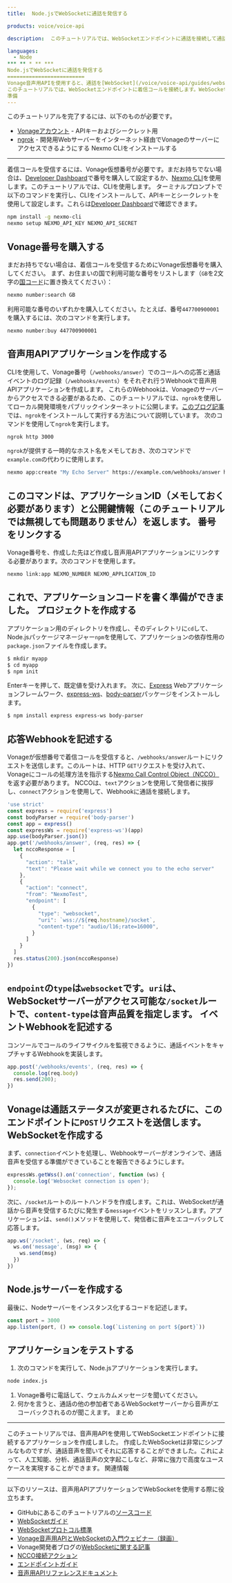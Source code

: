```yaml
---
title:  Node.jsでWebSocketに通話を発信する

products: voice/voice-api

description:  このチュートリアルでは、WebSocketエンドポイントに通話を接続して通話音声を発信者にエコーバックさせる方法について説明します。

languages:
  - Node
*** ** * ** ***
Node.jsでWebSocketに通話を発信する
=========================
Vonage音声用APIを使用すると、通話を[WebSocket](/voice/voice-api/guides/websockets)に接続し、WebSocketプロトコルを経由して配信される通話音声の双方向ストリームをリアルタイムで提供できます。これにより、通話音声を処理して、感情分析、リアルタイムの文字起こし、人工知能を使用した意思決定などのタスクを実行できます。
このチュートリアルでは、WebSocketエンドポイントに着信コールを接続します。WebSocketサーバーは通話音声を聞き、それをエコーバックします。[Express](https://expressjs.com) Webアプリケーションフレームワークと[express-ws](https://www.npmjs.com/package/express-ws)を使用して実装します。これにより、他の`express`ルートと同様にWebSocketエンドポイントを定義できます。
準備
---
```

このチュートリアルを完了するには、以下のものが必要です。
* [Vonageアカウント](https://dashboard.nexmo.com/sign-up) - APIキーおよびシークレット用
* [ngrok](https://ngrok.com/) - 開発用Webサーバーをインターネット経由でVonageのサーバーにアクセスできるようにする
Nexmo CLIをインストールする
------------------
着信コールを受信するには、Vonage仮想番号が必要です。まだお持ちでない場合は、[Developer Dashboard](https://dashboard.nexmo.com)で番号を購入して設定するか、[Nexmo CLI](https://github.com/Nexmo/nexmo-cli)を使用します。このチュートリアルでは、CLIを使用します。
ターミナルプロンプトで以下のコマンドを実行し、CLIをインストールして、APIキーとシークレットを使用して設定します。これらは[Developer Dashboard](https://dashboard.nexmo.com)で確認できます。
```sh
npm install -g nexmo-cli
nexmo setup NEXMO_API_KEY NEXMO_API_SECRET
```
Vonage番号を購入する
-------------
まだお持ちでない場合は、着信コールを受信するためにVonage仮想番号を購入してください。
まず、お住まいの国で利用可能な番号をリストします（`GB`を2文字の[国コード](https://www.iban.com/country-codes)に置き換えてください）：
```sh
nexmo number:search GB
```
利用可能な番号のいずれかを購入してください。たとえば、番号`447700900001`を購入するには、次のコマンドを実行します。
```sh
nexmo number:buy 447700900001
```
音声用APIアプリケーションを作成する
-------------------
CLIを使用して、Vonage番号（`/webhooks/answer`）でのコールへの応答と通話イベントのログ記録（`/webhooks/events`）をそれぞれ行うWebhookで音声用APIアプリケーションを作成します。
これらのWebhookは、Vonageのサーバーからアクセスできる必要があるため、このチュートリアルでは、`ngrok`を使用してローカル開発環境をパブリックインターネットに公開します。[このブログ記事](https://www.nexmo.com/blog/2017/07/04/local-development-nexmo-ngrok-tunnel-dr/)では、`ngrok`をインストールして実行する方法について説明しています。
次のコマンドを使用して`ngrok`を実行します。
```sh
ngrok http 3000
```
`ngrok`が提供する一時的なホスト名をメモしておき、次のコマンドで`example.com`の代わりに使用します。
```sh
nexmo app:create "My Echo Server" https://example.com/webhooks/answer https://example.com/webhooks/events
```
このコマンドは、アプリケーションID（メモしておく必要があります）と公開鍵情報（このチュートリアルでは無視しても問題ありません）を返します。
番号をリンクする
--------
Vonage番号を、作成した先ほど作成し音声用APIアプリケーションにリンクする必要があります。次のコマンドを使用します。
```sh
nexmo link:app NEXMO_NUMBER NEXMO_APPLICATION_ID
```
これで、アプリケーションコードを書く準備ができました。
プロジェクトを作成する
-----------
アプリケーション用のディレクトリを作成し、そのディレクトリに`cd`して、Node.jsパッケージマネージャー`npm`を使用して、アプリケーションの依存性用の`package.json`ファイルを作成します。
```sh
$ mkdir myapp
$ cd myapp
$ npm init
```
Enterキーを押して、既定値を受け入れます。
次に、[Express](https://expressjs.com) Webアプリケーションフレームワーク、[express-ws](https://www.npmjs.com/package/express-ws)、[body-parser](https://www.npmjs.com/package/body-parser)パッケージをインストールします。
```sh
$ npm install express express-ws body-parser
```
応答Webhookを記述する
--------------
Vonageが仮想番号で着信コールを受信すると、`/webhooks/answer`ルートにリクエストを送信します。このルートは、HTTP `GET`リクエストを受け入れて、Vonageにコールの処理方法を指示する[Nexmo Call Control Object（NCCO）](/voice/voice-api/ncco-reference)を返す必要があります。
NCCOは、`text`アクションを使用して発信者に挨拶し、`connect`アクションを使用して、Webhookに通話を接続します。
```javascript
'use strict'
const express = require('express')
const bodyParser = require('body-parser')
const app = express()
const expressWs = require('express-ws')(app)
app.use(bodyParser.json())
app.get('/webhooks/answer', (req, res) => {
  let nccoResponse = [
    {
      "action": "talk",
      "text": "Please wait while we connect you to the echo server"
    },
    {
      "action": "connect",
      "from": "NexmoTest",
      "endpoint": [
        {
          "type": "websocket",
          "uri": `wss://${req.hostname}/socket`,
          "content-type": "audio/l16;rate=16000",
        }
      ]
    }
  ]
  res.status(200).json(nccoResponse)
})
```
`endpoint`の`type`は`websocket`です。`uri`は、WebSocketサーバーがアクセス可能な`/socket`ルートで、`content-type`は音声品質を指定します。
イベントWebhookを記述する
----------------
コンソールでコールのライフサイクルを監視できるように、通話イベントをキャプチャするWebhookを実装します。
```javascript
app.post('/webhooks/events', (req, res) => {
  console.log(req.body)
  res.send(200);
})
```
Vonageは通話ステータスが変更されるたびに、このエンドポイントに`POST`リクエストを送信します。
WebSocketを作成する
--------------
まず、`connection`イベントを処理し、Webhookサーバーがオンラインで、通話音声を受信する準備ができていることを報告できるようにします。
```javascript
expressWs.getWss().on('connection', function (ws) {
  console.log('Websocket connection is open');
});
```
次に、`/socket`ルートのルートハンドラを作成します。これは、WebSocketが通話から音声を受信するたびに発生する`message`イベントをリッスンします。アプリケーションは、`send()`メソッドを使用して、発信者に音声をエコーバックして応答します。
```javascript
app.ws('/socket', (ws, req) => {
  ws.on('message', (msg) => {
    ws.send(msg)
  })
})
```
Node.jsサーバーを作成する
----------------
最後に、Nodeサーバーをインスタンス化するコードを記述します。
```javascript
const port = 3000
app.listen(port, () => console.log(`Listening on port ${port}`))
```
アプリケーションをテストする
--------------
1. 次のコマンドを実行して、Node.jsアプリケーションを実行します。
```sh
node index.js
```
1. Vonage番号に電話して、ウェルカムメッセージを聞いてください。
2. 何かを言うと、通話の他の参加者であるWebSocketサーバーから音声がエコーバックされるのが聞こえます。
まとめ
---
このチュートリアルでは、音声用APIを使用してWebSocketエンドポイントに接続するアプリケーションを作成しました。
作成したWebSocketは非常にシンプルなものですが、通話音声を聞いてそれに応答することができました。これによって、人工知能、分析、通話音声の文字起こしなど、非常に強力で高度なユースケースを実現することができます。
関連情報

---

以下のリソースは、音声用APIアプリケーションでWebSocketを使用する際に役立ちます。

* GitHubにあるこのチュートリアルの[ソースコード](https://github.com/Nexmo/node-websocket-echo-server)
* [WebSocketガイド](/voice/voice-api/guides/websockets)
* [WebSocketプロトコル標準](https://tools.ietf.org/html/rfc6455)
* [Vonage音声用APIとWebSocketの入門ウェビナー（録画）](https://www.nexmo.com/blog/2017/02/15/webinar-getting-started-nexmo-voice-websockets-dr/)
* Vonage開発者ブログの[WebSocketに関する記事](https://www.nexmo.com/?s=websockets)
* [NCCO接続アクション](/voice/voice-api/ncco-reference#connect)
* [エンドポイントガイド](/voice/voice-api/guides/endpoints)
* [音声用APIリファレンスドキュメント](/voice/voice-api/api-reference)

